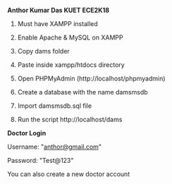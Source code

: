 **Anthor Kumar Das KUET ECE2K18**

1. Must have XAMPP installed

2. Enable Apache & MySQL on XAMPP

3. Copy dams folder

4. Paste inside xampp/htdocs directory

5. Open PHPMyAdmin (http://localhost/phpmyadmin)

6. Create a database with the name damsmsdb

7. Import damsmsdb.sql file

8. Run the script http://localhost/dams

**Doctor Login**

Username: "anthor@gmail.com"

Password: "Test@123"

You can also create a new doctor account

